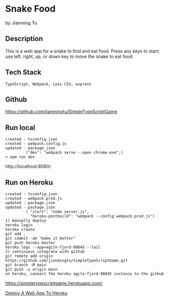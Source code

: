 # Snake Food 
by Jianming Tu
## Description
This is a web app for a snake to find and eat food. Press any keys to start; use left, right, up, or down key to move the snake to eat food.

## Tech Stack
    TypeScript, Webpack, Less CSS, express

## Github
   https://github.com/jianmingtu/SimpleTypeScriptGame


## Run local
```
created - tsconfig.json
created - webpack.config.js
updated - package.json 
         ("dev": "webpack serve --open chrome.exe",)
> npm run dev
```
http://localhost:8080/
    

## Run on Heroku
```
created - tsconfig.json
created - webpack.prod.js
updated - package.json
updated - package.json 
         ( "start": "node server.js",
           "heroku-postbuild": "webpack --config webpack.prod.js")
1) manually deploy
heroku login
heroku create
git add .
git commit -am "make it better"
git push heroku master
heroku logs --app=agile-fjord-98845 --tail
2) continuous integrate with github
git remote add origin https://github.com/jianmingtu/SimpleTypeScriptGame.git
git branch -M main
git push -u origin main
on heroku, connect the heroku agile-fjord-98845 instance to the github 

```
    
https://simpletypescriptgame.herokuapp.com/

[Deploy A Web App To Heroku](https://dev.to/ellehallal/how-to-deploy-a-web-app-to-heroku-2f4l)
    



